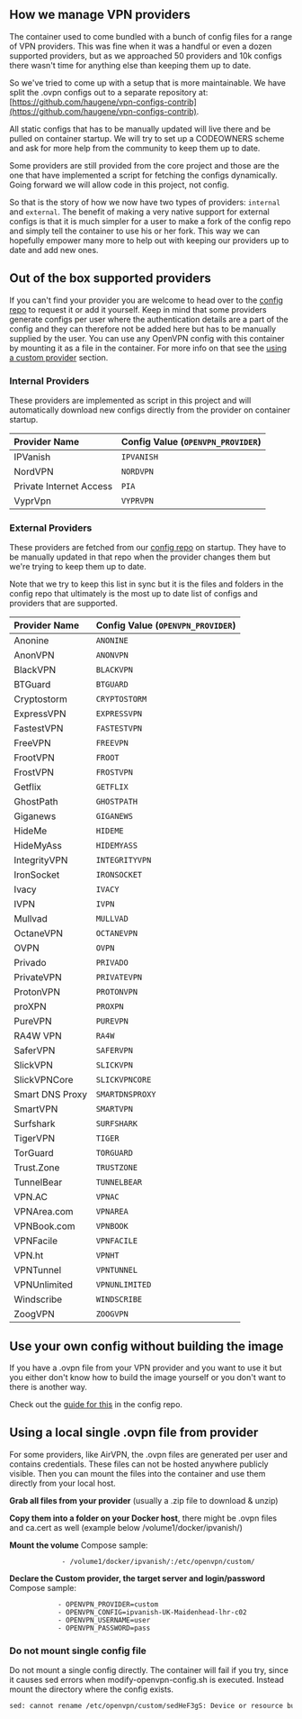 ## How we manage VPN providers

The container used to come bundled with a bunch of config files for a range of VPN providers.
This was fine when it was a handful or even a dozen supported providers, but as we approached
50 providers and 10k configs there wasn't time for anything else than keeping them up to date.

So we've tried to come up with a setup that is more maintainable. 
We have split the .ovpn configs out to a separate repository at:
[https://github.com/haugene/vpn-configs-contrib](https://github.com/haugene/vpn-configs-contrib).

All static configs that has to be manually updated will live there and be pulled on container startup.
We will try to set up a CODEOWNERS scheme and ask for more help from the community to keep them up to date.

Some providers are still provided from the core project and those are the one that have implemented
a script for fetching the configs dynamically. Going forward we will allow code in this project, not config.

So that is the story of how we now have two types of providers: `internal` and `external`.
The benefit of making a very native support for external configs is that it is much simpler for a user to
make a fork of the config repo and simply tell the container to use his or her fork. This way we can hopefully
empower many more to help out with keeping our providers up to date and add new ones.

## Out of the box supported providers

If you can't find your provider you are welcome to head over to the 
[config repo](https://github.com/haugene/vpn-configs-contrib) to request it or add it yourself.
Keep in mind that some providers generate configs per user where the authentication details are a part
of the config and they can therefore not be added here but has to be manually supplied by the user.
You can use any OpenVPN config with this container by mounting it as a file in the container.
For more info on that see the [using a custom provider](#using_a_custom_provider) section.

### Internal Providers

These providers are implemented as script in this project and will automatically
download new configs directly from the provider on container startup.

| Provider Name             | Config Value (`OPENVPN_PROVIDER`) |
| :------------------------ | :-------------------------------- |
| IPVanish                  | `IPVANISH`                        |
| NordVPN                   | `NORDVPN`                         |
| Private Internet Access   | `PIA`                             |
| VyprVpn                   | `VYPRVPN`                         |

### External Providers

These providers are fetched from our [config repo](https://github.com/haugene/vpn-configs-contrib) on startup.
They have to be manually updated in that repo when the provider changes them but we're trying to keep them up to date.

Note that we try to keep this list in sync but it is the files and folders in the config repo that ultimately
is the most up to date list of configs and providers that are supported.


| Provider Name             | Config Value (`OPENVPN_PROVIDER`) |
| :------------------------ | :-------------------------------- |
| Anonine                   | `ANONINE`                         |
| AnonVPN                   | `ANONVPN`                         |
| BlackVPN                  | `BLACKVPN`                        |
| BTGuard                   | `BTGUARD`                         |
| Cryptostorm               | `CRYPTOSTORM`                     |
| ExpressVPN                | `EXPRESSVPN`                      |
| FastestVPN                | `FASTESTVPN`                      |
| FreeVPN                   | `FREEVPN`                         |
| FrootVPN                  | `FROOT`                           |
| FrostVPN                  | `FROSTVPN`                        |
| Getflix                   | `GETFLIX`                         |
| GhostPath                 | `GHOSTPATH`                       |
| Giganews                  | `GIGANEWS`                        |
| HideMe                    | `HIDEME`                          |
| HideMyAss                 | `HIDEMYASS`                       |
| IntegrityVPN              | `INTEGRITYVPN`                    |
| IronSocket                | `IRONSOCKET`                      |
| Ivacy                     | `IVACY`                           |
| IVPN                      | `IVPN`                            |
| Mullvad                   | `MULLVAD`                         |
| OctaneVPN                 | `OCTANEVPN`                       |
| OVPN                      | `OVPN`                            |
| Privado                   | `PRIVADO`                         |
| PrivateVPN                | `PRIVATEVPN`                      |
| ProtonVPN                 | `PROTONVPN`                       |
| proXPN                    | `PROXPN`                          |
| PureVPN                   | `PUREVPN`                         |
| RA4W VPN                  | `RA4W`                            |
| SaferVPN                  | `SAFERVPN`                        |
| SlickVPN                  | `SLICKVPN`                        |
| SlickVPNCore              | `SLICKVPNCORE`                    |
| Smart DNS Proxy           | `SMARTDNSPROXY`                   |
| SmartVPN                  | `SMARTVPN`                        |
| Surfshark                 | `SURFSHARK`                       |
| TigerVPN                  | `TIGER`                           |
| TorGuard                  | `TORGUARD`                        |
| Trust.Zone                | `TRUSTZONE`                       |
| TunnelBear                | `TUNNELBEAR`                      |
| VPN.AC                    | `VPNAC`                           |
| VPNArea.com               | `VPNAREA`                         |
| VPNBook.com               | `VPNBOOK`                         |
| VPNFacile                 | `VPNFACILE`                       |
| VPN.ht                    | `VPNHT`                           |
| VPNTunnel                 | `VPNTUNNEL`                       |
| VPNUnlimited              | `VPNUNLIMITED`                    |
| Windscribe                | `WINDSCRIBE`                      |
| ZoogVPN                   | `ZOOGVPN`                         |

## Use your own config without building the image

If you have a .ovpn file from your VPN provider and you want to use it but you either don't
know how to build the image yourself or you don't want to there is another way.

Check out the [guide for this](https://github.com/haugene/vpn-configs-contrib/blob/main/CONTRIBUTING.md)
in the config repo.

## Using a local single .ovpn file from provider
For some providers, like AirVPN, the .ovpn files are generated per user and contains credentials. 
These files can not be hosted anywhere publicly visible. Then you can mount the files into the container
and use them directly from your local host.

**Grab all files from your provider** (usually a .zip file to download & unzip)

**Copy them into a folder on your Docker host**, there might be .ovpn files and ca.cert as well (example below /volume1/docker/ipvanish/)

**Mount the volume**
Compose sample:
```
             - /volume1/docker/ipvanish/:/etc/openvpn/custom/
```
**Declare the Custom provider, the target server and login/password**
Compose sample:
```
            - OPENVPN_PROVIDER=custom
            - OPENVPN_CONFIG=ipvanish-UK-Maidenhead-lhr-c02
            - OPENVPN_USERNAME=user
            - OPENVPN_PASSWORD=pass
```

### Do not mount single config file

Do not mount a single config directly. The container will fail if you try, since it causes sed errors when modify-openvpn-config.sh is executed.
Instead mount the directory where the config exists.

```bash
sed: cannot rename /etc/openvpn/custom/sedHeF3gS: Device or resource busy
```

